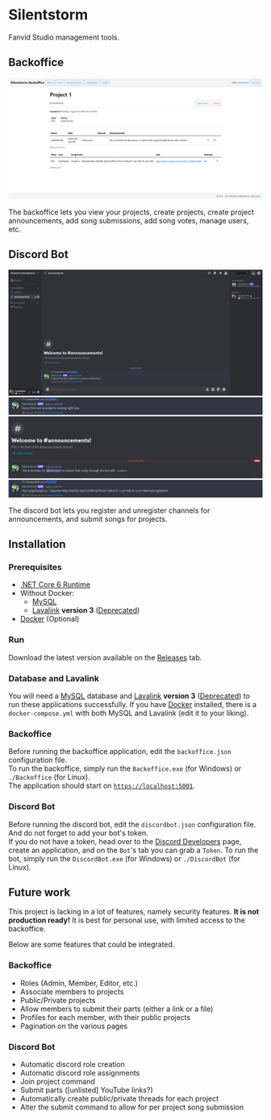# Silentstorm

Fanvid Studio management tools.

## Backoffice

![Project Page](screenshots/Screenshot-6.png "Project page")

The backoffice lets you view your projects, create projects, create project announcements, add song submissions, add song votes, manage users, etc.  

## Discord Bot

![Register Channel](screenshots/Screenshot-2.png "Register channel")
![Fail Submitting a Song](screenshots/Screenshot-3.png "Fail submitting a song")
![Announcement](screenshots/Screenshot-7.png "Announcement")
![Submit Song](screenshots/Screenshot-4.png "Submit song")

The discord bot lets you register and unregister channels for announcements, and submit songs for projects.  

## Installation

### Prerequisites

- [.NET Core 6 Runtime](https://dotnet.microsoft.com/en-us/download/dotnet/6.0)
- Without Docker:
  - [MySQL](https://www.mysql.com/)
  - [Lavalink](https://github.com/lavalink-devs/Lavalink) **version 3** ([Deprecated](https://github.com/lavalink-devs/Lavalink/discussions/1100))
- [Docker](https://www.docker.com/) (Optional)

### Run

Download the latest version available on the [Releases](https://github.com/ShadowXPA/Silentstorm/releases/latest) tab.  

### Database and Lavalink

You will need a [MySQL](https://www.mysql.com/) database and [Lavalink](https://github.com/lavalink-devs/Lavalink) **version 3** ([Deprecated](https://github.com/lavalink-devs/Lavalink/discussions/1100)) to run these applications successfully.
If you have [Docker](https://www.docker.com/) installed, there is a `docker-compose.yml` with both MySQL and Lavalink (edit it to your liking).  

### Backoffice

Before running the backoffice application, edit the `backoffice.json` configuration file.  
To run the backoffice, simply run the `Backoffice.exe` (for Windows) or `./Backoffice` (for Linux).  
The application should start on [`https://localhost:5001`](https://localhost:5001).

### Discord Bot

Before running the discord bot, edit the `discordbot.json` configuration file. And do not forget to add your bot's token.  
If you do not have a token, head over to the [Discord Developers](https://discord.com/developers) page, create an application, and on the `Bot`'s tab you can grab a `Token`.
To run the bot, simply run the `DiscordBot.exe` (for Windows) or `./DiscordBot` (for Linux).  

## Future work

This project is lacking in a lot of features, namely security features.
**It is not production ready!**
It is best for personal use, with limited access to the backoffice.  

Below are some features that could be integrated.  

### Backoffice

- Roles (Admin, Member, Editor, etc.)
- Associate members to projects
- Public/Private projects
- Allow members to submit their parts (either a link or a file)
- Profiles for each member, with their public projects
- Pagination on the various pages

### Discord Bot

- Automatic discord role creation
- Automatic discord role assignments
- Join project command
- Submit parts ([unlisted] YouTube links?)
- Automatically create public/private threads for each project
- Alter the submit command to allow for per project song submission
